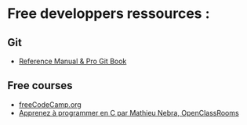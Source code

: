 # Free developpers ressources : 


## Git 

- [Reference Manual & Pro Git Book](https://git-scm.com/doc)

##  Free courses

- [freeCodeCamp.org](https://www.freecodecamp.org/learn/)
- [Apprenez à programmer en C par Mathieu Nebra, OpenClassRooms](http://user.oc-static.com/pdf/14189-apprenez-a-programmer-en-c.pdf)
